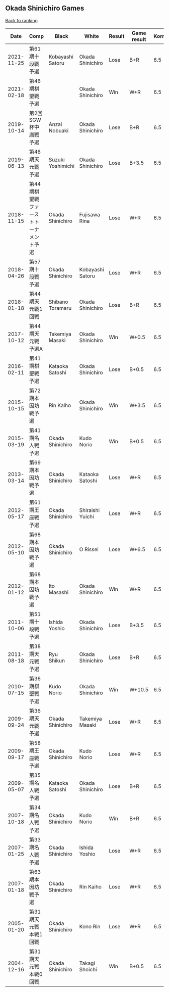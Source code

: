 ## Okada Shinichiro Games

[Back to ranking](../../index.md)




| **Date** | **Comp** | **Black** | **White** | **Result** | **Game result** | **Komi** | **Rating** | **Diff** | 
| --- | --- | --- | --- | --- | --- | --- | --- | --- |
| 2021-11-25 | 第61期十段戦予選 | Kobayashi Satoru | Okada Shinichiro | Lose | B+R | 6.5 | missing | 0 | 
| 2021-02-18 | 第46期棋聖戦予選 |  | Okada Shinichiro | Win | W+R | 6.5 | missing | 0 | 
| 2019-10-14 | 第2回SGW杯中庸戦予選 | Anzai Nobuaki | Okada Shinichiro | Lose | B+R | 6.5 | missing | 0 | 
| 2019-06-13 | 第46期天元戦予選 | Suzuki Yoshimichi | Okada Shinichiro | Lose | B+3.5 | 6.5 | missing | 0 | 
| 2018-11-15 | 第44期棋聖戦ファーストトーナメント予選 | Okada Shinichiro | Fujisawa Rina | Lose | W+R | 6.5 | missing | -2729 | 
| 2018-04-26 | 第57期十段戦予選 | Okada Shinichiro | Kobayashi Satoru | Lose | W+R | 6.5 | 2729 | -279 | 
| 2018-01-18 | 第44期天元戦1回戦 | Shibano Toramaru | Okada Shinichiro | Lose | B+R | 6.5 | 3008 | 3008 | 
| 2017-10-12 | 第44期天元戦予選A | Takemiya Masaki | Okada Shinichiro | Win | W+0.5 | 6.5 | missing | -2328 | 
| 2016-02-11 | 第41期棋聖戦予選 | Kataoka Satoshi | Okada Shinichiro | Lose | B+0.5 | 6.5 | 2328 | 2328 | 
| 2015-10-15 | 第72期本因坊戦予選 | Rin Kaiho | Okada Shinichiro | Win | W+3.5 | 6.5 | missing | 0 | 
| 2015-03-19 | 第41期名人戦予選 | Okada Shinichiro | Kudo Norio | Win | B+0.5 | 6.5 | missing | 0 | 
| 2013-03-14 | 第69期本因坊戦予選 | Okada Shinichiro | Kataoka Satoshi | Lose | W+R | 6.5 | missing | -2394 | 
| 2012-05-17 | 第61期王座戦予選 | Okada Shinichiro | Shiraishi Yuichi | Lose | W+R | 6.5 | 2394 | -187 | 
| 2012-05-10 | 第68期本因坊戦予選 | Okada Shinichiro | O Rissei | Lose | W+6.5 | 6.5 | 2581 | -179 | 
| 2012-01-12 | 第68期本因坊戦予選 | Ito Masashi | Okada Shinichiro | Win | W+R | 6.5 | 2760 | 2760 | 
| 2011-10-06 | 第51期十段戦予選 | Ishida Yoshio | Okada Shinichiro | Lose | B+3.5 | 6.5 | missing | 0 | 
| 2011-08-18 | 第38期天元戦予選 | Ryu Shikun | Okada Shinichiro | Lose | B+R | 6.5 | missing | -2336 | 
| 2010-07-15 | 第36期棋聖戦予選 | Kudo Norio | Okada Shinichiro | Win | W+10.5 | 6.5 | 2336 | 2336 | 
| 2009-09-24 | 第36期天元戦予選 | Okada Shinichiro | Takemiya Masaki | Lose | W+R | 6.5 | missing | 0 | 
| 2009-09-17 | 第58期王座戦予選 | Okada Shinichiro | Kudo Norio | Lose | W+R | 6.5 | missing | 0 | 
| 2009-05-07 | 第35期名人戦予選 | Kataoka Satoshi | Okada Shinichiro | Lose | B+R | 6.5 | missing | -2142 | 
| 2007-10-18 | 第34期名人戦予選 | Okada Shinichiro | Kudo Norio | Win | B+R | 6.5 | 2142 | 2142 | 
| 2007-01-25 | 第33期名人戦予選 | Okada Shinichiro | Ishida Yoshio | Lose | W+R | 6.5 | missing | 0 | 
| 2007-01-18 | 第63期本因坊戦予選 | Okada Shinichiro | Rin Kaiho | Lose | W+R | 6.5 | missing | 0 | 
| 2005-01-20 | 第31期天元戦本戦1回戦 | Okada Shinichiro | Kono Rin | Lose | W+R | 6.5 | missing | 0 | 
| 2004-12-16 | 第31期天元戦本戦0回戦 | Okada Shinichiro | Takagi Shoichi | Win | B+0.5 | 6.5 | missing | missing |




